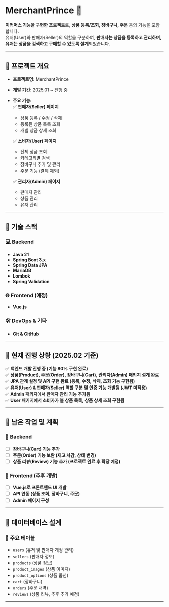 # MerchantPrince 🏪  
**이커머스 기능을 구현한 프로젝트**로, **상품 등록/조회, 장바구니, 주문** 등의 기능을 포함합니다.  
유저(User)와 판매자(Seller)의 역할을 구분하여, **판매자는 상품을 등록하고 관리하며, 유저는 상품을 검색하고 구매할 수 있도록 설계**되었습니다.  

---

## **📌 프로젝트 개요**
- **프로젝트명:** MerchantPrince  
- **개발 기간:** 2025.01 ~ 진행 중  
- **주요 기능:**  
  ✅ **판매자(Seller) 페이지**  
    - 상품 등록 / 수정 / 삭제  
    - 등록된 상품 목록 조회  
    - 개별 상품 상세 조회  

  ✅ **소비자(User) 페이지**  
    - 전체 상품 조회  
    - 카테고리별 검색  
    - 장바구니 추가 및 관리  
    - 주문 기능 (결제 제외)  

  ✅ **관리자(Admin) 페이지**  
    - 판매자 관리  
    - 상품 관리  
    - 유저 관리  

---

## **📌 기술 스택**
### **💻 Backend**
- **Java 21**
- **Spring Boot 3.x**
- **Spring Data JPA**
- **MariaDB**
- **Lombok**
- **Spring Validation**

### **🌐 Frontend (예정)**
- **Vue.js**  

### **🛠 DevOps & 기타**
- **Git & GitHub**

---

## **📌 현재 진행 상황 (2025.02 기준)**  
✅ **백엔드 개발 진행 중 (기능 80% 구현 완료)**  
✅ **상품(Product), 주문(Order), 장바구니(Cart), 관리자(Admin) 패키지 설계 완료**  
✅ **JPA 관계 설정 및 API 구현 완료 (등록, 수정, 삭제, 조회 기능 구현됨)**  
✅ **유저(User) & 판매자(Seller) 역할 구분 및 인증 기능 개발됨 (JWT 미적용)**  
✅ **Admin 패키지에서 판매자 관리 기능 추가됨**  
✅ **User 패키지에서 소비자가 볼 상품 목록, 상품 상세 조회 구현됨**  

---

## **📌 남은 작업 및 계획**
### **📌 Backend**
- [ ] **장바구니(Cart) 기능 추가**  
- [ ] **주문(Order) 기능 보완 (재고 차감, 상태 변경)**  
- [ ] **상품 리뷰(Review) 기능 추가 (프로젝트 완료 후 확장 예정)**  

### **📌 Frontend (추후 개발)**
- [ ] **Vue.js로 프론트엔드 UI 개발**  
- [ ] **API 연동 (상품 조회, 장바구니, 주문)**  
- [ ] **Admin 페이지 구성**  

---

## **📌 데이터베이스 설계**
### **📍 주요 테이블**
- `users` (유저 및 판매자 계정 관리)
- `sellers` (판매자 정보)
- `products` (상품 정보)
- `product_images` (상품 이미지)
- `product_options` (상품 옵션)
- `cart` (장바구니)
- `orders` (주문 내역)
- `reviews` (상품 리뷰, 추후 추가 예정)

---


